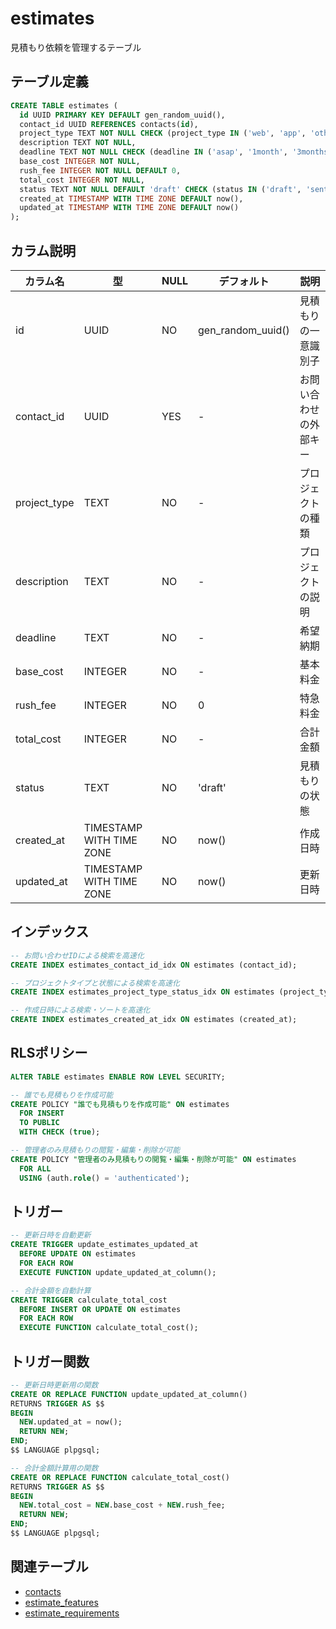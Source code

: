 # estimates

見積もり依頼を管理するテーブル

## テーブル定義

```sql
CREATE TABLE estimates (
  id UUID PRIMARY KEY DEFAULT gen_random_uuid(),
  contact_id UUID REFERENCES contacts(id),
  project_type TEXT NOT NULL CHECK (project_type IN ('web', 'app', 'other')),
  description TEXT NOT NULL,
  deadline TEXT NOT NULL CHECK (deadline IN ('asap', '1month', '3months', '6months', 'flexible')),
  base_cost INTEGER NOT NULL,
  rush_fee INTEGER NOT NULL DEFAULT 0,
  total_cost INTEGER NOT NULL,
  status TEXT NOT NULL DEFAULT 'draft' CHECK (status IN ('draft', 'sent', 'accepted', 'rejected')),
  created_at TIMESTAMP WITH TIME ZONE DEFAULT now(),
  updated_at TIMESTAMP WITH TIME ZONE DEFAULT now()
);
```

## カラム説明

| カラム名 | 型 | NULL | デフォルト | 説明 |
|----------|-----|------|------------|------|
| id | UUID | NO | gen_random_uuid() | 見積もりの一意識別子 |
| contact_id | UUID | YES | - | お問い合わせの外部キー |
| project_type | TEXT | NO | - | プロジェクトの種類 |
| description | TEXT | NO | - | プロジェクトの説明 |
| deadline | TEXT | NO | - | 希望納期 |
| base_cost | INTEGER | NO | - | 基本料金 |
| rush_fee | INTEGER | NO | 0 | 特急料金 |
| total_cost | INTEGER | NO | - | 合計金額 |
| status | TEXT | NO | 'draft' | 見積もりの状態 |
| created_at | TIMESTAMP WITH TIME ZONE | NO | now() | 作成日時 |
| updated_at | TIMESTAMP WITH TIME ZONE | NO | now() | 更新日時 |

## インデックス

```sql
-- お問い合わせIDによる検索を高速化
CREATE INDEX estimates_contact_id_idx ON estimates (contact_id);

-- プロジェクトタイプと状態による検索を高速化
CREATE INDEX estimates_project_type_status_idx ON estimates (project_type, status);

-- 作成日時による検索・ソートを高速化
CREATE INDEX estimates_created_at_idx ON estimates (created_at);
```

## RLSポリシー

```sql
ALTER TABLE estimates ENABLE ROW LEVEL SECURITY;

-- 誰でも見積もりを作成可能
CREATE POLICY "誰でも見積もりを作成可能" ON estimates
  FOR INSERT
  TO PUBLIC
  WITH CHECK (true);

-- 管理者のみ見積もりの閲覧・編集・削除が可能
CREATE POLICY "管理者のみ見積もりの閲覧・編集・削除が可能" ON estimates
  FOR ALL
  USING (auth.role() = 'authenticated');
```

## トリガー

```sql
-- 更新日時を自動更新
CREATE TRIGGER update_estimates_updated_at
  BEFORE UPDATE ON estimates
  FOR EACH ROW
  EXECUTE FUNCTION update_updated_at_column();

-- 合計金額を自動計算
CREATE TRIGGER calculate_total_cost
  BEFORE INSERT OR UPDATE ON estimates
  FOR EACH ROW
  EXECUTE FUNCTION calculate_total_cost();
```

## トリガー関数

```sql
-- 更新日時更新用の関数
CREATE OR REPLACE FUNCTION update_updated_at_column()
RETURNS TRIGGER AS $$
BEGIN
  NEW.updated_at = now();
  RETURN NEW;
END;
$$ LANGUAGE plpgsql;

-- 合計金額計算用の関数
CREATE OR REPLACE FUNCTION calculate_total_cost()
RETURNS TRIGGER AS $$
BEGIN
  NEW.total_cost = NEW.base_cost + NEW.rush_fee;
  RETURN NEW;
END;
$$ LANGUAGE plpgsql;
```

## 関連テーブル

- [contacts](./contacts.md)
- [estimate_features](./estimate_features.md)
- [estimate_requirements](./estimate_requirements.md) 